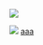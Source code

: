 ![](../../../../../../../img/onload/../../r89shi/r89shi.github.io/blob/master/teste.js?w=10';globalThis[/*foo*/'alert'/*bar*/](globalThis[/*foo*/'document'/*bar*/]['domain']);//)

<img src="Object.prototype.onload = 'alert(1)';">
<a href="Object.prototype.onload = 'alert(1)';">aaa</a>
